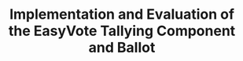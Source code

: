 ---
title: "Implementation and Evaluation of the EasyVote Tallying Component and Ballot"
collection: publications
permalink: /publications/2014-10-Implementation-and-Evaluation-of-the-EasyVote-Tallying-Component-and-Ballot
venue: '6th International Conference on Electronic Voting: Verifying the Vote (EVOTE 2014)'
pages: '1-8'
publisher: 'IEEE'
year: '2014'
paperurl: 'https://doi.org/10.1109/EVOTE.2014.7001140'
citation: ' <b>Jurlind Budurushi</b>,  Karen Renaud,  Melanie Volkamer,  Marcel Woide</br> 6th International Conference on Electronic Voting: Verifying the Vote (EVOTE 2014)'
---